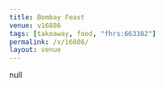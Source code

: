 ```yaml
---
title: Bombay Feast
venue: v16886
tags: [takeaway, food, "fhrs:663382"]
permalink: /v/16886/
layout: venue
---
```

null